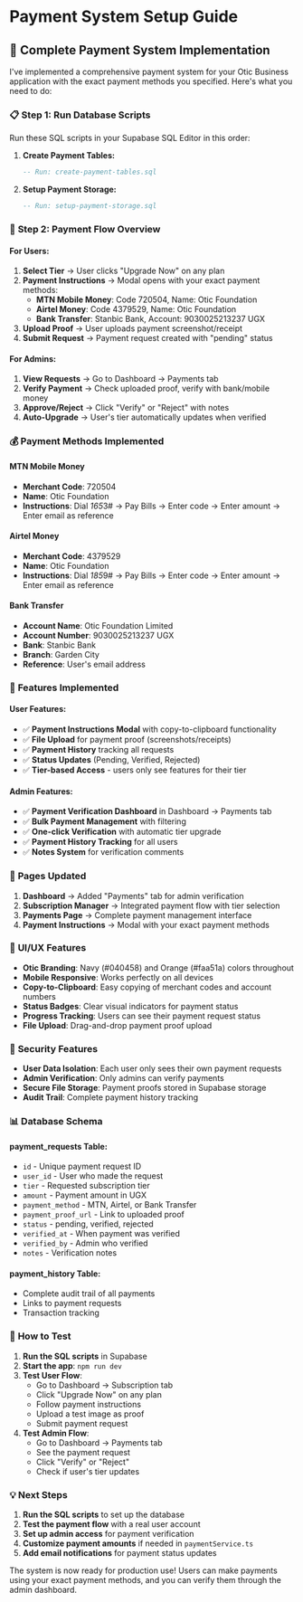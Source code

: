 # Payment System Setup Guide

## 🚀 **Complete Payment System Implementation**

I've implemented a comprehensive payment system for your Otic Business application with the exact payment methods you specified. Here's what you need to do:

### 📋 **Step 1: Run Database Scripts**

Run these SQL scripts in your Supabase SQL Editor in this order:

1. **Create Payment Tables:**
   ```sql
   -- Run: create-payment-tables.sql
   ```

2. **Setup Payment Storage:**
   ```sql
   -- Run: setup-payment-storage.sql
   ```

### 🎯 **Step 2: Payment Flow Overview**

#### **For Users:**
1. **Select Tier** → User clicks "Upgrade Now" on any plan
2. **Payment Instructions** → Modal opens with your exact payment methods:
   - **MTN Mobile Money**: Code 720504, Name: Otic Foundation
   - **Airtel Money**: Code 4379529, Name: Otic Foundation  
   - **Bank Transfer**: Stanbic Bank, Account: 9030025213237 UGX
3. **Upload Proof** → User uploads payment screenshot/receipt
4. **Submit Request** → Payment request created with "pending" status

#### **For Admins:**
1. **View Requests** → Go to Dashboard → Payments tab
2. **Verify Payment** → Check uploaded proof, verify with bank/mobile money
3. **Approve/Reject** → Click "Verify" or "Reject" with notes
4. **Auto-Upgrade** → User's tier automatically updates when verified

### 💰 **Payment Methods Implemented**

#### **MTN Mobile Money**
- **Merchant Code**: 720504
- **Name**: Otic Foundation
- **Instructions**: Dial *165*3# → Pay Bills → Enter code → Enter amount → Enter email as reference

#### **Airtel Money**
- **Merchant Code**: 4379529
- **Name**: Otic Foundation
- **Instructions**: Dial *185*9# → Pay Bills → Enter code → Enter amount → Enter email as reference

#### **Bank Transfer**
- **Account Name**: Otic Foundation Limited
- **Account Number**: 9030025213237 UGX
- **Bank**: Stanbic Bank
- **Branch**: Garden City
- **Reference**: User's email address

### 🔧 **Features Implemented**

#### **User Features:**
- ✅ **Payment Instructions Modal** with copy-to-clipboard functionality
- ✅ **File Upload** for payment proof (screenshots/receipts)
- ✅ **Payment History** tracking all requests
- ✅ **Status Updates** (Pending, Verified, Rejected)
- ✅ **Tier-based Access** - users only see features for their tier

#### **Admin Features:**
- ✅ **Payment Verification Dashboard** in Dashboard → Payments tab
- ✅ **Bulk Payment Management** with filtering
- ✅ **One-click Verification** with automatic tier upgrade
- ✅ **Payment History Tracking** for all users
- ✅ **Notes System** for verification comments

### 📱 **Pages Updated**

1. **Dashboard** → Added "Payments" tab for admin verification
2. **Subscription Manager** → Integrated payment flow with tier selection
3. **Payments Page** → Complete payment management interface
4. **Payment Instructions** → Modal with your exact payment methods

### 🎨 **UI/UX Features**

- **Otic Branding**: Navy (#040458) and Orange (#faa51a) colors throughout
- **Mobile Responsive**: Works perfectly on all devices
- **Copy-to-Clipboard**: Easy copying of merchant codes and account numbers
- **Status Badges**: Clear visual indicators for payment status
- **Progress Tracking**: Users can see their payment request status
- **File Upload**: Drag-and-drop payment proof upload

### 🔐 **Security Features**

- **User Data Isolation**: Each user only sees their own payment requests
- **Admin Verification**: Only admins can verify payments
- **Secure File Storage**: Payment proofs stored in Supabase storage
- **Audit Trail**: Complete payment history tracking

### 📊 **Database Schema**

#### **payment_requests Table:**
- `id` - Unique payment request ID
- `user_id` - User who made the request
- `tier` - Requested subscription tier
- `amount` - Payment amount in UGX
- `payment_method` - MTN, Airtel, or Bank Transfer
- `payment_proof_url` - Link to uploaded proof
- `status` - pending, verified, rejected
- `verified_at` - When payment was verified
- `verified_by` - Admin who verified
- `notes` - Verification notes

#### **payment_history Table:**
- Complete audit trail of all payments
- Links to payment requests
- Transaction tracking

### 🚀 **How to Test**

1. **Run the SQL scripts** in Supabase
2. **Start the app**: `npm run dev`
3. **Test User Flow**:
   - Go to Dashboard → Subscription tab
   - Click "Upgrade Now" on any plan
   - Follow payment instructions
   - Upload a test image as proof
   - Submit payment request
4. **Test Admin Flow**:
   - Go to Dashboard → Payments tab
   - See the payment request
   - Click "Verify" or "Reject"
   - Check if user's tier updates

### 💡 **Next Steps**

1. **Run the SQL scripts** to set up the database
2. **Test the payment flow** with a real user account
3. **Set up admin access** for payment verification
4. **Customize payment amounts** if needed in `paymentService.ts`
5. **Add email notifications** for payment status updates

The system is now ready for production use! Users can make payments using your exact payment methods, and you can verify them through the admin dashboard.
